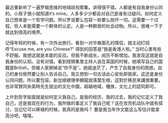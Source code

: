 最近重新听了一遍罗辑思维的地域歧视那集。讲得很不错。人都是有自我身份认同的。小孩子很小就知道it‘s mine。人多多少少都会对自己是谁有过疑问。如何定义自己想来是一个哲学问题。所以罗说要么包容一些要么抛开一切。这需要一个过程。但人本能需要一个群体的认定。人是一种群居的社会动物。所以，很难一下子就达到很高的境界。

记得年轻的时候，有一次外出旅行。看到一对华裔面孔的情侣，就主动打招呼“Excuse me, are you Chinese?” 得到的回答是“我是香港人啦。” 当时心里有些不舒服。我想这就是本能的反应。但我不断成长，阅历不断增加。我发现这就是自我身份的认知。没有对错。看到铿锵集里主持人说在英国的时候，她填写自己的国籍是British，但被人家擦掉说“你不是”。她就迷茫了，产生了自我身份的困惑。自己的身份居然要让别人告诉自己。我又想到一句古话此心安处即我家。这还是身份认同问题。所以要包容。新加坡總理李顯龍說落葉生根，這對於移民來講很重要。也非常贊同余英時先生提出的文化中國，超越地域，種族，文化上的認同即可。

上升到哲学层面就是如何定义我自己。是我的经历，我的过去，我的记忆定义了我自己，还是我现在的行为，我所做的事定义了我自己呢？这在攻壳机动队中就有探讨。当记忆可以移植的时候，我真的是我吗？ 要是我当年作文能这么写估计能拿高分吧，嘻嘻。